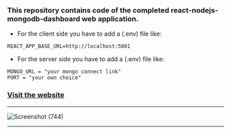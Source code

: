 ### This repository contains code of the completed react-nodejs-mongodb-dashboard web application.

* For the client side you have to add a (.env) file like:
```
REACT_APP_BASE_URL=http://localhost:5001
```
* For the server side you have to add a (.env) file like:
```
MONGO_URL = "your mongo connect link"
PORT = "your own choice"
```
### [Visit the website](https://recordvision.onrender.com) ###
***
![Screenshot (744)](https://user-images.githubusercontent.com/70688937/210408583-448e1321-9936-4d5b-af8a-bff7c3512f99.png)
***
